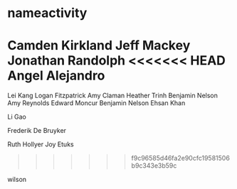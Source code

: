 # nameactivity
Camden Kirkland
Jeff Mackey
Jonathan Randolph
<<<<<<< HEAD
Angel Alejandro
=======
Lei Kang
Logan Fitzpatrick
Amy Claman
Heather Trinh
Benjamin Nelson
Amy Reynolds
Edward Moncur
Benjamin Nelson
Ehsan Khan

Li Gao

Frederik De Bruyker

Ruth Hollyer
Joy Etuks
>>>>>>> f9c96585d46fa2e90cfc19581506b9c343e3b59c

wilson